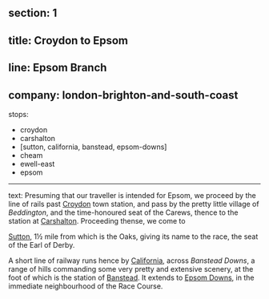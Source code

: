 ﻿section: 1
----
title: Croydon to Epsom
----
line: Epsom Branch
----
company: london-brighton-and-south-coast
----
stops:
- croydon
- carshalton
- [sutton, california, banstead, epsom-downs]
- cheam
- ewell-east
- epsom
----
text: Presuming that our traveller is intended for Epsom, we proceed by the line of rails past [Croydon](/stations/croydon) town station, and pass by the pretty little village of *Beddington*, and the time-honoured seat of the Carews, thence to the station at [Carshalton](/stations/carshalton). Proceeding thense, we come to

[Sutton](/stations/sutton), 1½ mile from which is the Oaks, giving its name to the race, the seat of the Earl of Derby.

A short line of railway runs hence by [California](/stations/california), across *Banstead Downs*, a range of hills commanding some very pretty and extensive scenery, at the foot of which is the station of [Banstead](/stations/banstead). It extends to [Epsom Downs](/stations/epsom-downs), in the immediate neighbourhood of the Race Course.
